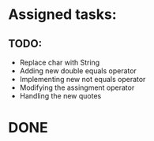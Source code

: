 # Assigned tasks:
## TODO:
- Replace char with String
- Adding new double equals operator
- Implementing new not equals operator
- Modifying the assingment operator
- Handling the new quotes

# DONE

